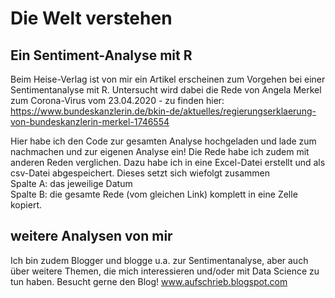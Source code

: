 # Die Welt verstehen

## Ein Sentiment-Analyse mit R

Beim Heise-Verlag ist von mir ein Artikel erscheinen zum Vorgehen bei einer Sentimentanalyse mit R. Untersucht wird dabei die Rede von Angela Merkel zum Corona-Virus vom 23.04.2020 - zu finden hier:
https://www.bundeskanzlerin.de/bkin-de/aktuelles/regierungserklaerung-von-bundeskanzlerin-merkel-1746554

Hier habe ich den Code zur gesamten Analyse hochgeladen und lade zum nachmachen und zur eigenen Analyse ein!
Die Rede habe ich zudem mit anderen Reden verglichen. Dazu habe ich in eine Excel-Datei erstellt und als csv-Datei abgespeichert. Dieses setzt sich wiefolgt zusammen  
Spalte A: das jeweilige Datum  
Spalte B: die gesamte Rede (vom gleichen Link) komplett in eine Zelle kopiert.  


## weitere Analysen von mir
Ich bin zudem Blogger und blogge u.a. zur Sentimentanalyse, aber auch über weitere Themen, die mich interessieren und/oder mit Data Science zu tun haben. Besucht gerne den Blog!
www.aufschrieb.blogspot.com

